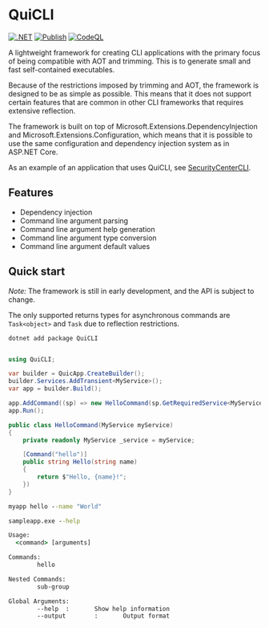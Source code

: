 # QuiCLI

[![.NET](https://github.com/FrodeHus/QuiCLI/actions/workflows/dotnet.yml/badge.svg)](https://github.com/FrodeHus/QuiCLI/actions/workflows/dotnet.yml)
[![Publish](https://github.com/FrodeHus/QuiCLI/actions/workflows/nuget.yml/badge.svg)](https://github.com/FrodeHus/QuiCLI/actions/workflows/nuget.yml)
[![CodeQL](https://github.com/FrodeHus/QuiCLI/actions/workflows/github-code-scanning/codeql/badge.svg)](https://github.com/FrodeHus/QuiCLI/actions/workflows/github-code-scanning/codeql)

A lightweight framework for creating CLI applications with the primary focus of being compatible with AOT and trimming. This is to generate small and fast self-contained executables.

Because of the restrictions imposed by trimming and AOT, the framework is designed to be as simple as possible. This means that it does not support certain features that are common in other CLI frameworks that requires extensive reflection.

The framework is built on top of Microsoft.Extensions.DependencyInjection and Microsoft.Extensions.Configuration, which means that it is possible to use the same configuration and dependency injection system as in ASP.NET Core.

As an example of an application that uses QuiCLI, see [SecurityCenterCLI](https://github.com/FrodeHus/SecurityCenterCLI).

## Features

- Dependency injection
- Command line argument parsing
- Command line argument help generation
- Command line argument type conversion
- Command line argument default values

## Quick start

_Note:_ The framework is still in early development, and the API is subject to change.

The only supported returns types for asynchronous commands are `Task<object>` and `Task` due to reflection restrictions.

`dotnet add package QuiCLI`

```csharp

using QuiCLI;

var builder = QuicApp.CreateBuilder();
builder.Services.AddTransient<MyService>();
var app = builder.Build();

app.AddCommand((sp) => new HelloCommand(sp.GetRequiredService<MyService>()));
app.Run();
```

```csharp
public class HelloCommand(MyService myService)
{
	private readonly MyService _service = myService;

	[Command("hello")]
	public string Hello(string name)
	{
		return $"Hello, {name}!";
	})
}
```

```cmd
myapp hello --name "World"
```

```cmd
sampleapp.exe --help

Usage:
  <command> [arguments]

Commands:
        hello

Nested Commands:
        sub-group

Global Arguments:
        --help  :       Show help information
        --output        :       Output format
```
